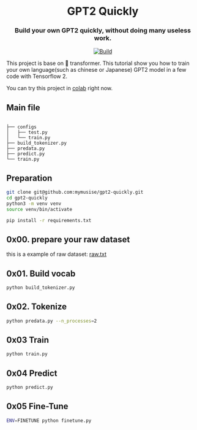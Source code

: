 <h1 align="center">
GPT2 Quickly
</h1>

<h3 align="center">
<p>Build your own GPT2 quickly, without doing many useless work.
</h3>

<p align="center">
    <a href="https://colab.research.google.com/github/mymusise/gpt2-quickly/blob/main/examples/gpt2_quickly.ipynb">
        <img alt="Build" src="https://colab.research.google.com/assets/colab-badge.svg">
    </a>
</p>

This project is base on 🤗 transformer. This tutorial show you how to train your own language(such as chinese or Japanese) GPT2 model in a few code with Tensorflow 2.

You can try this project in [colab](https://colab.research.google.com/github/mymusise/gpt2-quickly/blob/main/examples/gpt2_quickly.ipynb) right now.

## Main file

``` 

├── configs
│   ├── test.py
│   └── train.py
├── build_tokenizer.py
├── predata.py
├── predict.py
└── train.py
```

## Preparation

``` bash
git clone git@github.com:mymusise/gpt2-quickly.git
cd gpt2-quickly
python3 -m venv venv
source venv/bin/activate

pip install -r requirements.txt
```

## 0x00. prepare your raw dataset

this is a example of raw dataset: [raw.txt](dataset/test/raw.txt)


## 0x01. Build vocab

```bash
python build_tokenizer.py
```


## 0x02. Tokenize

```bash
python predata.py --n_processes=2
```


## 0x03 Train

```bash
python train.py
```


## 0x04 Predict

```bash
python predict.py
```

## 0x05 Fine-Tune

```bash
ENV=FINETUNE python finetune.py
```
